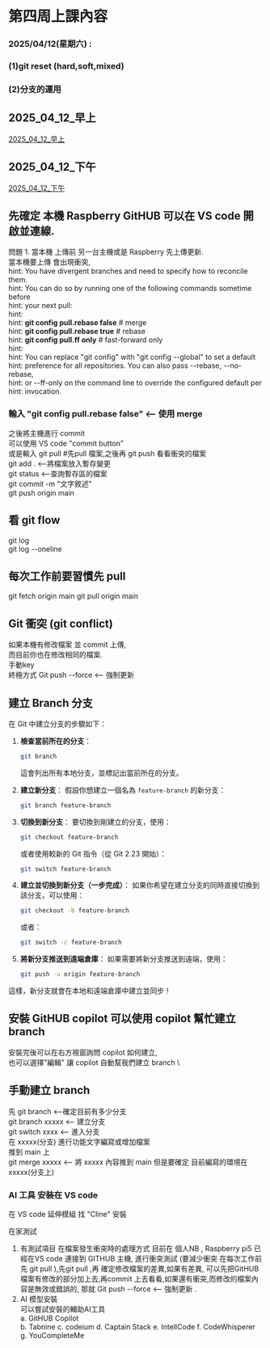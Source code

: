 第四周上課內容
===
### 2025/04/12(星期六) : 
### (1)git reset (hard,soft,mixed)
### (2)分支的運用
## 2025_04_12_早上
[2025_04_12_早上](https://youtube.com/live/ALV67v1iKLM)

## 2025_04_12_下午
[2025_04_12_下午](https://youtube.com/live/FUTcjLy062k)

## 先確定 本機 Raspberry GitHUB 可以在 VS code 開啟並連線. 
問題 1. 當本機 上傳前 另一台主機或是 Raspberry 先上傳更新. \
   當本機要上傳 會出現衝突, \
      hint: You have divergent branches and need to specify how to reconcile them. \
      hint: You can do so by running one of the following commands sometime before \
      hint: your next pull: \
      hint: \
      hint:   __git config pull.rebase false__ # merge \
      hint:   __git config pull.rebase true__   # rebase \
      hint:   __git config pull.ff only__       # fast-forward only \
      hint: \
      hint: You can replace "git config" with "git config --global" to set a default \
      hint: preference for all repositories. You can also pass --rebase, --no-rebase, \
      hint: or --ff-only on the command line to override the configured default per \
      hint: invocation.
### 輸入 "git config pull.rebase false" <-- 使用 merge

之後將主機進行 commit \
可以使用 VS code "commit button" \
或是輸入 git pull #先pull 檔案,之後再 git push 看看衝突的檔案 \
git add . <--將檔案放入暫存變更 \
git status <--查詢暫存區的檔案 \
git commit -m "文字敘述" \
git push origin main

## 看 git flow
git log \
git log --oneline 

## 每次工作前要習慣先 pull 
git fetch origin main
git pull origin main

## Git 衝突 (git conflict)
如果本機有修改檔案 並 commit 上傳, \
而目前你也在修改相同的檔案. \
手動key \
終極方式 
Git push --force <-- 強制更新

## 建立 Branch 分支
在 Git 中建立分支的步驟如下：

1. **檢查當前所在的分支**：
   ```bash
   git branch
   ```
   這會列出所有本地分支，並標記出當前所在的分支。

2. **建立新分支**：
   假設你想建立一個名為 `feature-branch` 的新分支：
   ```bash
   git branch feature-branch
   ```
3. **切換到新分支**：
   要切換到剛建立的分支，使用：
   ```bash
   git checkout feature-branch
   ```
   或者使用較新的 Git 指令（從 Git 2.23 開始）：
   ```bash
   git switch feature-branch
   ```
4. **建立並切換到新分支（一步完成）**：
   如果你希望在建立分支的同時直接切換到該分支，可以使用：
   ```bash
   git checkout -b feature-branch
   ```
   或者：
   ```bash
   git switch -c feature-branch
   ```
5. **將新分支推送到遠端倉庫**：
   如果需要將新分支推送到遠端，使用：
   ```bash
   git push -u origin feature-branch
   ```
這樣，新分支就會在本地和遠端倉庫中建立並同步！

## 安裝 GitHUB copilot 可以使用 copilot 幫忙建立 branch 
安裝完後可以在右方視窗詢問 copilot 如何建立, \
也可以選擇"編輯" 讓 copilot 自動幫我們建立 branch \

## 手動建立 branch 
先 git branch <--確定目前有多少分支 \
   git branch xxxxx <-- 建立分支 \
   git switch xxxx <-- 進入分支 \
   在 xxxxx(分支) 進行功能文字編寫或增加檔案 \
推到 main 上 \
   git merge xxxxx <-- 將 xxxxx 內容推到 main 但是要確定 目前編寫的環境在 xxxxx(分支上) 

### AI 工具 安裝在 VS code
 在 VS code 延伸模組 找 "Cline" 安裝
 
在家測試 
1. 有測試項目 
   在檔案發生衝突時的處理方式 目前在 個人NB , Raspberry pi5 已經在VS code 連接到 GITHUB 主機,
   進行衝突測試 (要減少衝突 在每次工作前先 git pull ),先git pull ,再 確定修改檔案的差異,如果有差異,
   可以先把GitHUB 檔案有修改的部分加上去,再commit 上去看看,如果還有衝突,而修改的檔案內容是無效或錯誤的,
   那就 Git push --force <-- 強制更新 .
2. AI 模型安裝   
   可以嘗試安裝的輔助AI工具 \
   a. GitHUB Copilot \
   b. Tabnine
   c. codeium
   d. Captain Stack
   e. IntellCode
   f. CodeWhisperer
   g. YouCompleteMe
   

   

